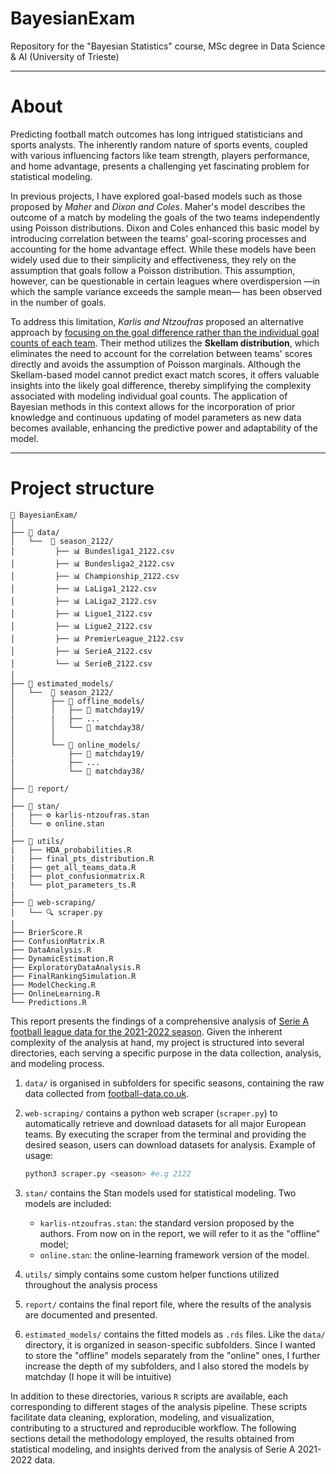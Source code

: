 # BayesianExam

Repository for the "Bayesian Statistics" course, MSc degree in Data Science & AI (University of Trieste)

---

# About

Predicting football match outcomes has long intrigued statisticians and sports analysts. The inherently random nature of sports events, coupled with various influencing factors like team strength, players performance, and home advantage, presents a challenging yet fascinating problem for statistical modeling.

In previous projects, I have explored goal-based models such as those proposed by *Maher* and *Dixon and Coles*. Maher's model describes the outcome of a match by modeling the goals of the two teams independently using Poisson distributions. Dixon and Coles enhanced this basic model by introducing correlation between the teams' goal-scoring processes and accounting for the home advantage effect. While these models have been widely used due to their simplicity and effectiveness, they rely on the assumption that goals follow a Poisson distribution. This assumption, however, can be questionable in certain leagues where overdispersion —in which the sample variance exceeds the sample mean— has been observed in the number of goals.

To address this limitation, *Karlis and Ntzoufras* proposed an alternative approach by <u>focusing on the goal difference rather than the individual goal counts of each team</u>. Their method utilizes the **Skellam distribution**, which eliminates the need to account for the correlation between teams' scores directly and avoids the assumption of Poisson marginals. Although the Skellam-based model cannot predict exact match scores, it offers valuable insights into the likely goal difference, thereby simplifying the complexity associated with modeling individual goal counts. The application of Bayesian methods in this context allows for the incorporation of prior knowledge and continuous updating of model parameters as new data becomes available, enhancing the predictive power and adaptability of the model.

---

# Project structure

```
📂 BayesianExam/
│ 
├── 📂 data/
│   └──  📂 season_2122/
│         ├── 📊 Bundesliga1_2122.csv
│         ├── 📊 Bundesliga2_2122.csv
│         ├── 📊 Championship_2122.csv
│         ├── 📊 LaLiga1_2122.csv
│         ├── 📊 LaLiga2_2122.csv
│         ├── 📊 Ligue1_2122.csv
│         ├── 📊 Ligue2_2122.csv
│         ├── 📊 PremierLeague_2122.csv
│         ├── 📊 SerieA_2122.csv
│         └── 📊 SerieB_2122.csv         
│ 
├── 📂 estimated_models/ 
│   └──  📂 season_2122/
│        ├── 📂 offline_models/
│        │   ├── 📂 matchday19/
|        |   ├── ...
│        │   └── 📂 matchday38/
│        │
│        └── 📂 online_models/
│            ├── 📂 matchday19/
|            ├── ...
│            └── 📂 matchday38/
│
├── 📂 report/ 
│
├── 📂 stan/ 
|   ├── ⚙️ karlis-ntzoufras.stan
│   └── ⚙️️️ online.stan
|
├── 📂 utils/ 
|   ├── HDA_probabilities.R
|   ├── final_pts_distribution.R
|   ├── get_all_teams_data.R
|   ├── plot_confusionmatrix.R
|   └── plot_parameters_ts.R
|
├── 📂 web-scraping/ 
│   └── 🔍 scraper.py
|
├── BrierScore.R
├── ConfusionMatrix.R
├── DataAnalysis.R
├── DynamicEstimation.R
├── ExploratoryDataAnalysis.R
├── FinalRankingSimulation.R
├── ModelChecking.R
├── OnlineLearning.R
└── Predictions.R
```

This report presents the findings of a comprehensive analysis of <u>Serie A football league data for the 2021-2022 season</u>. Given the inherent complexity of the analysis at hand, my project is structured into several directories, each serving a specific purpose in the data collection, analysis, and modeling process.

1. `data/` is organised in subfolders for specific seasons, containing the raw data collected from [football-data.co.uk](www.football-data.co.uk). 

2. `web-scraping/` contains a python web scraper (`scraper.py`) to automatically retrieve and download datasets for all major European teams. By executing the scraper from the terminal and providing the desired season, users can download datasets for analysis. Example of usage:
    ```bash
    python3 scraper.py <season> #e.g 2122
    ```


3. `stan/` contains the Stan models used for statistical modeling. Two models are included:
    - `karlis-ntzoufras.stan`: the standard version proposed by the authors. From now on in the report, we will refer to it as the "offline" model;
    - `online.stan`: the online-learning framework version of the model.
    
4. `utils/` simply contains some custom helper functions utilized throughout the analysis process

5. `report/` contains the final report file, where the results of the analysis are documented and presented.

6. `estimated_models/` contains the fitted models as `.rds` files. Like the `data/` directory, it is organized in season-specific subfolders. Since I wanted to store the "offline" models separately from the "online" ones, I further increase the depth of my subfolders, and I also stored the models by matchday (I hope it will be intuitive)

In addition to these directories, various `R` scripts are available, each corresponding to different stages of the analysis pipeline. These scripts facilitate data cleaning, exploration, modeling, and visualization, contributing to a structured and reproducible workflow. The following sections detail the methodology employed, the results obtained from statistical modeling, and insights derived from the analysis of Serie A 2021-2022 data.
